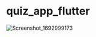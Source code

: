# quiz_app_flutter
 
![Screenshot_1692999173](https://github.com/fahricandurucan/quiz_app_flutter/assets/119004635/0942c241-f108-47b9-ad87-f8785e568ee1)
